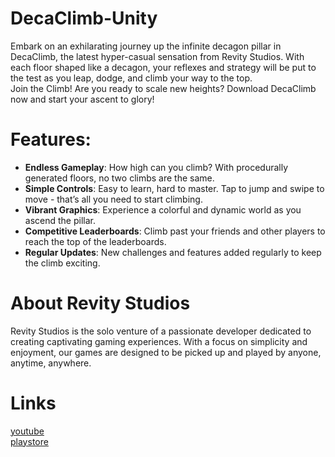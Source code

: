 # DecaClimb-Unity
 Embark on an exhilarating journey up the infinite decagon pillar in DecaClimb, the latest hyper-casual sensation from Revity Studios. With each floor shaped like a decagon, your reflexes and strategy will be put to the test as you leap, dodge, and climb your way to the top.<br>
Join the Climb! Are you ready to scale new heights? Download DecaClimb now and start your ascent to glory!

# Features:
- **Endless Gameplay**: How high can you climb? With procedurally generated floors, no two climbs are the same.
- **Simple Controls**: Easy to learn, hard to master. Tap to jump and swipe to move - that’s all you need to start climbing.
- **Vibrant Graphics**: Experience a colorful and dynamic world as you ascend the pillar.
- **Competitive Leaderboards**: Climb past your friends and other players to reach the top of the leaderboards.
- **Regular Updates**: New challenges and features added regularly to keep the climb exciting.

# About Revity Studios 
Revity Studios is the solo venture of a passionate developer dedicated to creating captivating gaming experiences. With a focus on simplicity and enjoyment, our games are designed to be picked up and played by anyone, anytime, anywhere.

# Links
[youtube](https://youtu.be/O_ZMiCXAq3M)<br>
[playstore](https://play.google.com/store/apps/details?id=com.RevityStudio.DecaClimb)
